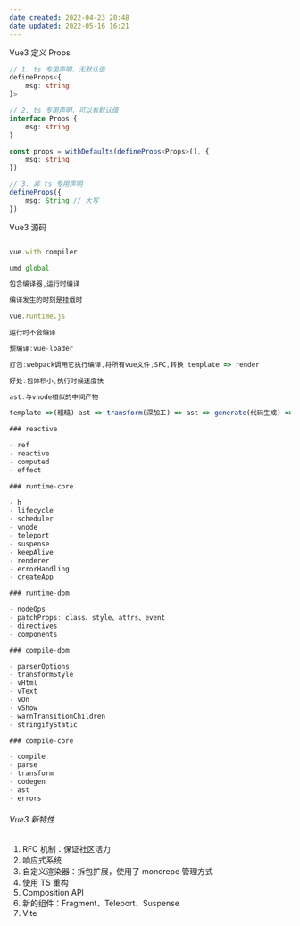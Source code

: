 ```yaml
---
date created: 2022-04-23 20:48
date updated: 2022-05-16 16:21
---
```


Vue3 定义 Props

```ts
// 1. ts 专用声明，无默认值
defineProps<{
	msg: string
}>

// 2. ts 专用声明，可以有默认值
interface Props {
	msg: string
}

const props = withDefaults(defineProps<Props>(), {
	msg: string
})

// 3. 非 ts 专用声明
defineProps({
	msg: String // 大写
})
```

Vue3 源码

```js

vue.with compiler

umd global

包含编译器,运行时编译

编译发生的时刻是挂载时

vue.runtime.js

运行时不会编译

预编译:vue-loader

打包:webpack调用它执行编译,将所有vue文件,SFC,转换 template => render

好处:包体积小,执行时候速度快

ast:与vnode相似的中间产物

template =>(粗糙) ast => transform(深加工) => ast => generate(代码生成) => render

### reactive

- ref
- reactive
- computed
- effect

### runtime-core

- h
- lifecycle
- scheduler
- vnode
- teleport
- suspense
- keepAlive
- renderer
- errorHandling
- createApp

### runtime-dom

- nodeOps
- patchProps: class、style、attrs、event
- directives
- components

### compile-dom

- parserOptions
- transformStyle
- vHtml
- vText
- vOn
- vShow
- warnTransitionChildren
- stringifyStatic

### compile-core

- compile
- parse
- transform
- codegen
- ast
- errors
```

###### Vue3 新特性

1. RFC 机制：保证社区活力
2. 响应式系统
3. 自定义渲染器：拆包扩展，使用了 monorepe 管理方式
4. 使用 TS 重构
5. Composition API
6. 新的组件：Fragment、Teleport、Suspense
7. Vite
